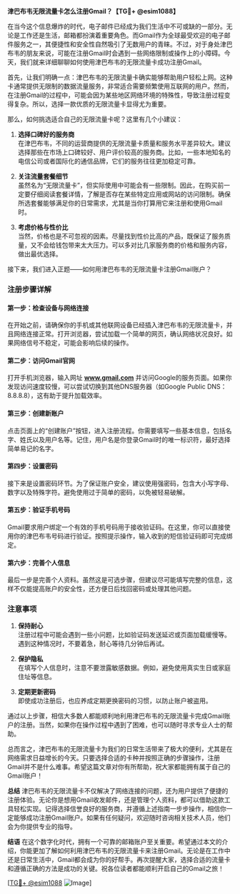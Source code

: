 **津巴布韦无限流量卡怎么注册Gmail？【TG💪+ @esim1088】**

在当今这个信息爆炸的时代，电子邮件已经成为我们生活中不可或缺的一部分。无论是工作还是生活，邮箱都扮演着重要角色。而Gmail作为全球最受欢迎的电子邮件服务之一，其便捷性和安全性自然吸引了无数用户的青睐。不过，对于身处津巴布韦的朋友来说，可能在注册Gmail时会遇到一些网络限制或操作上的小障碍。今天，我们就来详细聊聊如何使用津巴布韦的无限流量卡成功注册Gmail。

首先，让我们明确一点：津巴布韦的无限流量卡确实能够帮助用户轻松上网。这种卡通常提供无限制的数据流量服务，非常适合需要频繁使用互联网的用户。然而，在注册Gmail的过程中，可能会因为某些地区网络环境的特殊性，导致注册过程变得复杂。所以，选择一款优质的无限流量卡显得尤为重要。

那么，如何挑选适合自己的无限流量卡呢？这里有几个小建议：

1. **选择口碑好的服务商**  
   在津巴布韦，不同的运营商提供的无限流量卡质量和服务水平差异较大。建议选择那些在市场上口碑较好、用户评价较高的服务商。比如，一些本地知名的电信公司或者国际化的通信品牌，它们的服务往往更加稳定可靠。

2. **关注流量套餐细节**  
   虽然名为“无限流量卡”，但实际使用中可能会有一些限制。因此，在购买前一定要仔细阅读套餐详情，了解是否存在某些特定应用或网站的访问限制。确保所选套餐能够满足你的日常需求，尤其是当你打算用它来注册和使用Gmail时。

3. **考虑价格与性价比**  
   当然，价格也是不可忽视的因素。尽量找到性价比高的产品，既保证了服务质量，又不会给钱包带来太大压力。可以多对比几家服务商的价格和服务内容，做出最优选择。

接下来，我们进入正题——如何用津巴布韦的无限流量卡注册Gmail账户？

### 注册步骤详解

#### 第一步：检查设备与网络连接
在开始之前，请确保你的手机或其他联网设备已经插入津巴布韦的无限流量卡，并且网络连接正常。打开浏览器，尝试加载一个简单的网页，确认网络状况良好。如果网络信号不稳定，可能会影响后续的操作。

#### 第二步：访问Gmail官网
打开手机浏览器，输入网址 **www.gmail.com** 并访问Google的服务页面。如果你发现访问速度较慢，可以尝试切换到其他DNS服务器（如Google Public DNS：8.8.8.8），这有助于提升加载效率。

#### 第三步：创建新账户
点击页面上的“创建账户”按钮，进入注册流程。你需要填写一些基本信息，包括名字、姓氏以及用户名等。记住，用户名是你登录Gmail时的唯一标识符，最好选择简单易记的名字。

#### 第四步：设置密码
接下来是设置密码环节。为了保证账户安全，建议使用强密码，包含大小写字母、数字以及特殊字符。避免使用过于简单的密码，以免被轻易破解。

#### 第五步：验证手机号码
Gmail要求用户绑定一个有效的手机号码用于接收验证码。在这里，你可以直接使用你的津巴布韦号码进行验证。按照提示操作，输入收到的短信验证码即可完成绑定。

#### 第六步：完善个人信息
最后一步是完善个人资料。虽然这是可选步骤，但建议尽可能填写完整的信息，这样不仅能提高账户的安全性，还方便日后找回密码或处理其他问题。

### 注意事项

1. **保持耐心**  
   注册过程中可能会遇到一些小问题，比如验证码发送延迟或页面加载缓慢等。遇到这种情况时，不要着急，耐心等待几分钟后再试。

2. **保护隐私**  
   在填写个人信息时，注意不要泄露敏感数据。例如，避免使用真实生日或家庭住址等信息。

3. **定期更新密码**  
   即使成功注册后，也应养成定期更换密码的习惯，以防止账户被盗用。

通过以上步骤，相信大多数人都能顺利地利用津巴布韦的无限流量卡完成Gmail账户的注册。当然，如果你在操作过程中遇到了困难，也可以随时寻求专业人士的帮助。

总而言之，津巴布韦的无限流量卡为我们的日常生活带来了极大的便利，尤其是在网络需求日益增长的今天。只要选择合适的卡种并按照正确的步骤操作，注册Gmail并不是什么难事。希望这篇文章对你有所帮助，祝大家都能拥有属于自己的Gmail账户！

**总结**
津巴布韦的无限流量卡不仅解决了网络连接的问题，还为用户提供了便捷的注册体验。无论你是想用Gmail收发邮件，还是管理个人资料，都可以借助这款工具轻松实现。记得选择信誉良好的服务商，并遵循上述指南一步步操作，相信你一定能够成功注册Gmail账户。如果有任何疑问，欢迎随时咨询相关技术人员，他们会为你提供专业的指导。

**结语**
在这个数字化时代，拥有一个可靠的邮箱账户至关重要。希望通过本文的介绍，你能更加了解如何利用津巴布韦的无限流量卡来注册Gmail。无论是在工作中还是日常生活中，Gmail都会成为你的好帮手。再次提醒大家，选择合适的流量卡和遵循正确的方法是成功的关键。祝各位读者都能顺利开启自己的Gmail之旅！

[[TG💪+ @esim1088](https://t.me/s/esim1088) ![Image](https://i.postimg.cc/4NQfJmqS/Snipaste-2025-05-13-00-14-12.png)]